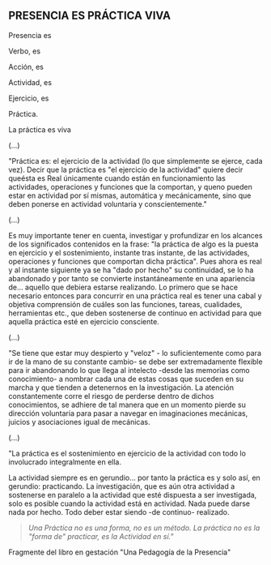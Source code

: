 ## PRESENCIA ES PRÁCTICA VIVA

Presencia es

Verbo, es

Acción, es

Actividad, es

Ejercicio, es

Práctica.

La práctica es viva

(…)

"Práctica es: el ejercicio de la actividad (lo que simplemente se ejerce, cada vez).
Decir que la práctica es "el ejercicio de la actividad" quiere decir queésta es Real únicamente cuando están en funcionamiento las actividades, operaciones y funciones que la comportan, y queno pueden estar en actividad por sí mismas, automática y mecánicamente, sino que deben ponerse en actividad voluntaria y conscientemente."

(…)

Es muy importante tener en cuenta, investigar y profundizar en los alcances de los significados contenidos en la frase: "la práctica de algo es la puesta en ejercicio y el sostenimiento, instante tras instante, de las actividades, operaciones y funciones que comportan dicha práctica". Pues ahora es real y al instante siguiente ya se ha "dado por hecho" su continuidad, se lo ha abandonado y por tanto se convierte instantáneamente en una apariencia de… aquello que debiera estarse realizando.
Lo primero que se hace necesario entonces para concurrir en una práctica real es tener una cabal y objetiva comprensión de cuáles son las funciones, tareas, cualidades, herramientas etc., que deben sostenerse de continuo en actividad para que aquella práctica esté en ejercicio consciente.

(…)

"Se tiene que estar muy despierto y "veloz" - lo suficientemente como para ir de la mano de su constante cambio- se debe ser extremadamente flexible para ir abandonando lo que llega al intelecto -desde las memorias como conocimiento- a nombrar cada una de estas cosas que suceden en su marcha y que tienden a detenernos en la investigación.
La atención constantemente corre el riesgo de perderse dentro de dichos conocimientos, se adhiere de tal manera que en un momento pierde su dirección voluntaria para pasar a navegar en imaginaciones mecánicas, juicios y asociaciones igual de mecánicas.

(…)

"La práctica es el sostenimiento en ejercicio de la actividad con todo lo involucrado integralmente en ella.

La actividad siempre es en gerundio… por tanto la práctica es y solo así, en gerundio: practicando.
La investigación, que es aún otra actividad a sostenerse en paralelo a la actividad que esté dispuesta a ser investigada, solo es posible cuando la actividad está en actividad.
Nada puede darse nada por hecho.
Todo deber estar siendo -de continuo- realizado.

>_Una Práctica no es una forma, no es un método._
_La práctica no es la "forma de" practicar, es la Actividad en sí."_

Fragmente del libro en gestación "Una Pedagogía de la Presencia"